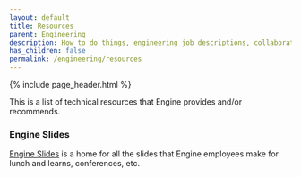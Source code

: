 ```yaml
---
layout: default
title: Resources
parent: Engineering
description: How to do things, engineering job descriptions, collaboration code of conduct.
has_children: false
permalink: /engineering/resources
---
```


{% include page_header.html %}

This is a list of technical resources that Engine provides and/or recommends.

### Engine Slides
[Engine Slides](https://enginecommerce.github.io/slides/) is a home for all the
slides that Engine employees make for lunch and learns, conferences, etc.